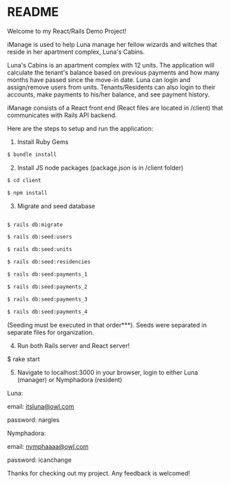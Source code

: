 # README

Welcome to my React/Rails Demo Project!

iManage is used to help Luna manage her fellow wizards and witches that reside in her apartment complex, Luna's Cabins.

Luna's Cabins is an apartment complex with 12 units. The application will calculate the tenant's balance based 
on previous payments and how many months have passed since the move-in date. Luna can login and assign/remove
users from units. Tenants/Residents can also login to their accounts, make payments to his/her balance, and 
see payment history.

iManage consists of a React front end (React files are located in /client) that communicates with Rails API backend.

Here are the steps to setup and run the application:

1. Install Ruby Gems

```bash
$ bundle install
```

2. Install JS node packages (package.json is in /client folder)

```bash
$ cd client
```

```bash
$ npm install
```

3. Migrate and seed database
```bash

$ rails db:migrate

$ rails db:seed:users

$ rails db:seed:units

$ rails db:seed:residencies

$ rails db:seed:payments_1

$ rails db:seed:payments_2

$ rails db:seed:payments_3

$ rails db:seed:payments_4
```

(Seeding must be executed in that order***). Seeds were separated in separate files for organization.

4. Run both Rails server and React server!

$ rake start

5. Navigate to localhost:3000 in your browser, login to either Luna (manager) or Nymphadora (resident)

Luna: 

email: itsluna@owl.com
      
password: nargles

Nymphadora: 

email: nymphaaaa@owl.com

password: icanchange

Thanks for checking out my project. Any feedback is welcomed!
